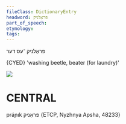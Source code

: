 ```yaml
---
fileClass: DictionaryEntry
headword: פּראַלניק
part_of_speech: 
etymology: 
tags: 
---
```

פּראַלניק
־עס
דער

{CYED}
'washing beetle, beater (for laundry)'

![](https://ia902902.us.archive.org/9/items/Yiddish-Dialect-Maps/map%20-%20FoY3-98%20-%20pranik%20pralnik%20pratsh%20klaper.jpg)

CENTRAL
========

práɲɩk פּראַניק {ETCP, Nyzhnya Apsha, 48233}
